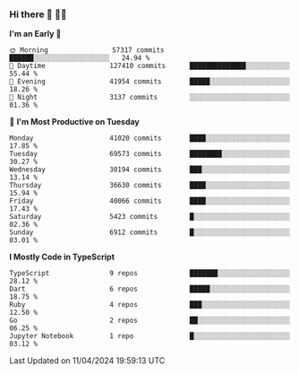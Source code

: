### Hi there 👋 🧑‍💻



<!--START_SECTION:waka-->
**I'm an Early 🐤** 

```text
🌞 Morning                57317 commits       ██████░░░░░░░░░░░░░░░░░░░   24.94 % 
🌆 Daytime                127410 commits      ██████████████░░░░░░░░░░░   55.44 % 
🌃 Evening                41954 commits       █████░░░░░░░░░░░░░░░░░░░░   18.26 % 
🌙 Night                  3137 commits        ░░░░░░░░░░░░░░░░░░░░░░░░░   01.36 % 
```
📅 **I'm Most Productive on Tuesday** 

```text
Monday                   41020 commits       ████░░░░░░░░░░░░░░░░░░░░░   17.85 % 
Tuesday                  69573 commits       ████████░░░░░░░░░░░░░░░░░   30.27 % 
Wednesday                30194 commits       ███░░░░░░░░░░░░░░░░░░░░░░   13.14 % 
Thursday                 36630 commits       ████░░░░░░░░░░░░░░░░░░░░░   15.94 % 
Friday                   40066 commits       ████░░░░░░░░░░░░░░░░░░░░░   17.43 % 
Saturday                 5423 commits        █░░░░░░░░░░░░░░░░░░░░░░░░   02.36 % 
Sunday                   6912 commits        █░░░░░░░░░░░░░░░░░░░░░░░░   03.01 % 
```


**I Mostly Code in TypeScript** 

```text
TypeScript               9 repos             ███████░░░░░░░░░░░░░░░░░░   28.12 % 
Dart                     6 repos             █████░░░░░░░░░░░░░░░░░░░░   18.75 % 
Ruby                     4 repos             ███░░░░░░░░░░░░░░░░░░░░░░   12.50 % 
Go                       2 repos             ██░░░░░░░░░░░░░░░░░░░░░░░   06.25 % 
Jupyter Notebook         1 repo              █░░░░░░░░░░░░░░░░░░░░░░░░   03.12 % 
```




 Last Updated on 11/04/2024 19:59:13 UTC
<!--END_SECTION:waka-->


